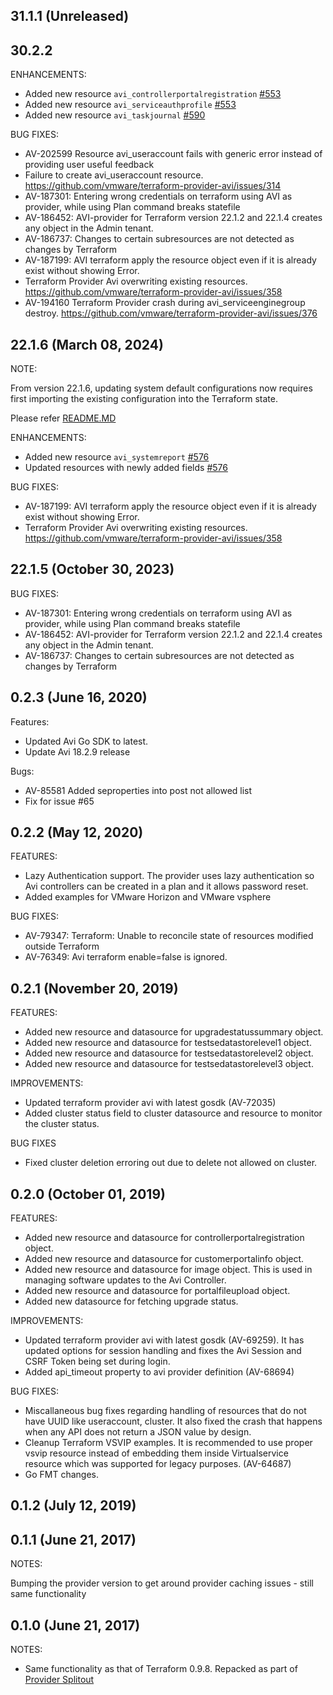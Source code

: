 ## 31.1.1 (Unreleased)
## 30.2.2
ENHANCEMENTS:
- Added new resource `avi_controllerportalregistration` [#553](https://github.com/vmware/terraform-provider-avi/pull/553)
- Added new resource `avi_serviceauthprofile` [#553](https://github.com/vmware/terraform-provider-avi/pull/553)
- Added new resource `avi_taskjournal` [#590](https://github.com/vmware/terraform-provider-avi/pull/590)

BUG FIXES:
- AV-202599 Resource avi_useraccount fails with generic error instead of providing user useful feedback
- Failure to create avi_useraccount resource. https://github.com/vmware/terraform-provider-avi/issues/314
- AV-187301: Entering wrong credentials on terraform using AVI as provider, while using Plan command breaks statefile
- AV-186452: AVI-provider for Terraform version 22.1.2 and 22.1.4 creates any object in the Admin tenant.
- AV-186737: Changes to certain subresources are not detected as changes by Terraform
- AV-187199: AVI terraform apply the resource object even if it is already exist without showing Error.
- Terraform Provider Avi overwriting existing resources. https://github.com/vmware/terraform-provider-avi/issues/358
- AV-194160 Terraform Provider crash during avi_serviceenginegroup destroy. https://github.com/vmware/terraform-provider-avi/issues/376

## 22.1.6 (March 08, 2024)
NOTE:

From version 22.1.6, updating system default configurations now requires first importing the existing configuration into the Terraform state.

Please refer [README.MD](https://github.com/vmware/terraform-provider-avi/tree/22.1.7)

ENHANCEMENTS:
- Added new resource `avi_systemreport` [#576](https://github.com/vmware/terraform-provider-avi/pull/576/files)
- Updated resources with newly added fields [#576](https://github.com/vmware/terraform-provider-avi/pull/576/files)

BUG FIXES:
- AV-187199: AVI terraform apply the resource object even if it is already exist without showing Error.
- Terraform Provider Avi overwriting existing resources. https://github.com/vmware/terraform-provider-avi/issues/358

## 22.1.5 (October 30, 2023)
BUG FIXES:
- AV-187301: Entering wrong credentials on terraform using AVI as provider, while using Plan command breaks statefile
- AV-186452: AVI-provider for Terraform version 22.1.2 and 22.1.4 creates any object in the Admin tenant.
- AV-186737: Changes to certain subresources are not detected as changes by Terraform

## 0.2.3 (June 16, 2020)
Features:
- Updated Avi Go SDK to latest.
- Update Avi 18.2.9 release

Bugs:
- AV-85581 Added seproperties into post not allowed list
- Fix for issue #65

## 0.2.2 (May 12, 2020)
FEATURES:
- Lazy Authentication support. The provider uses lazy authentication so Avi controllers can be created in a plan and it allows password reset.
- Added examples for VMware Horizon and VMware vsphere

BUG FIXES:
- AV-79347: Terraform: Unable to reconcile state of resources modified outside Terraform
- AV-76349: Avi terraform enable=false is ignored.

## 0.2.1 (November 20, 2019)
FEATURES:
- Added new resource and datasource for upgradestatussummary object.
- Added new resource and datasource for testsedatastorelevel1 object.
- Added new resource and datasource for testsedatastorelevel2 object.
- Added new resource and datasource for testsedatastorelevel3 object.

IMPROVEMENTS:
- Updated terraform provider avi with latest gosdk (AV-72035)
- Added cluster status field to cluster datasource and resource to monitor the cluster status.

BUG FIXES
- Fixed cluster deletion erroring out due to delete not allowed on cluster.

## 0.2.0 (October 01, 2019)
FEATURES:
- Added new resource and datasource for controllerportalregistration object.
- Added new resource and datasource for customerportalinfo object.
- Added new resource and datasource for image object. This is used in managing software updates to the Avi Controller.
- Added new resource and datasource for portalfileupload object.
- Added new datasource for fetching upgrade status.


IMPROVEMENTS:
- Updated terraform provider avi with latest gosdk (AV-69259). It has updated options for session handling and fixes the Avi Session and CSRF Token being set during login.
- Added api_timeout property to avi provider definition (AV-68694)


BUG FIXES:
- Miscallaneous bug fixes regarding handling of resources that do not have UUID like useraccount, cluster. It also fixed the crash that happens when any API does not return a JSON value by design.
- Cleanup Terraform VSVIP examples. It is recommended to use proper vsvip resource instead of embedding them inside Virtualservice resource which was supported for legacy purposes. (AV-64687)
- Go FMT changes.


## 0.1.2 (July 12, 2019)
## 0.1.1 (June 21, 2017)

NOTES:

Bumping the provider version to get around provider caching issues - still same functionality

## 0.1.0 (June 21, 2017)

NOTES:

* Same functionality as that of Terraform 0.9.8. Repacked as part of [Provider Splitout](https://www.hashicorp.com/blog/upcoming-provider-changes-in-terraform-0-10/)
